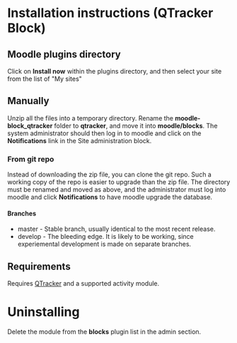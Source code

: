 # Installation instructions  (QTracker Block)

## Moodle plugins directory

Click on **Install now** within the plugins directory, and then select your site from the list of "My sites"

## Manually
Unzip all the files into a temporary directory.
Rename the **moodle-block_qtracker** folder to **qtracker**, and move it into **moodle/blocks**.
The system administrator should then log in to moodle and click on the **Notifications** link in the Site administration
block.

### From git repo
Instead of downloading the zip file, you can clone the git repo.  Such a working copy of the repo is easier to upgrade than the zip file.  The directory must be renamed and moved as above, and the administrator must log into moodle and click **Notifications** to have moodle upgrade the database.

#### Branches

- master - Stable branch, usually identical to the most recent release.
- develop - The bleeding edge. It is likely to be working, since experiemental development is made on separate branches.

## Requirements
Requires [QTracker](https://github.com/KQMATH/moodle-local_qtracker) and a supported activity module.

# Uninstalling
Delete the module from the **blocks** plugin list in the admin section.
